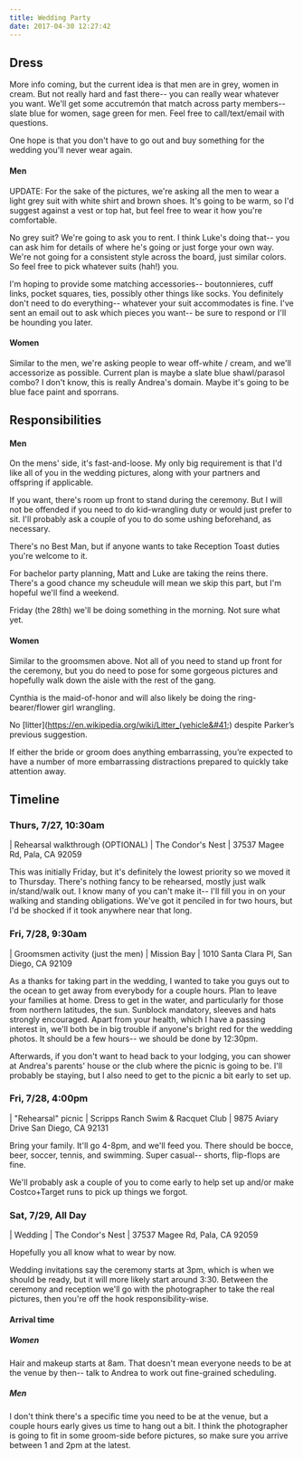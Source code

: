 ```yaml
---
title: Wedding Party
date: 2017-04-30 12:27:42
---
```


## Dress

More info coming, but the current idea is that men are in grey, women in cream.  But not really hard and fast there-- you can really wear whatever you want.  We'll get some accutremón that match across party members-- slate blue for women, sage green for men.  Feel free to call/text/email with questions.

One hope is that you don't have to go out and buy something for the wedding you'll never wear again.

#### Men

UPDATE:  For the sake of the pictures, we're asking all the men to wear a light grey suit with white shirt and brown shoes.  It's going to be warm, so I'd suggest against a vest or top hat, but feel free to wear it how you're comfortable.

No grey suit?  We're going to ask you to rent.  I think Luke's doing that-- you can ask him for details of where he's going or just forge your own way.  We're not going for a consistent style across the board, just similar colors.  So feel free to pick whatever suits (hah!) you.

I'm hoping to provide some matching accessories-- boutonnieres, cuff links, pocket squares, ties, possibly other things like socks.  You definitely don't need to do everything-- whatever your suit accommodates is fine.  I've sent an email out to ask which pieces you want-- be sure to respond or I'll be hounding you later.

#### Women

Similar to the men, we're asking people to wear off-white / cream, and we'll accessorize as possible.  Current plan is maybe a slate blue shawl/parasol combo?  I don't know, this is really Andrea's domain.  Maybe it's going to be blue face paint and sporrans. 

## Responsibilities

#### Men

On the mens' side, it's fast-and-loose.  My only big requirement is that I'd like all of you in the wedding pictures, along with your partners and offspring if applicable.  

If you want, there's room up front to stand during the ceremony.  But I will not be offended if you need to do kid-wrangling duty or would just prefer to sit.  I'll probably ask a couple of you to do some ushing beforehand, as necessary.

There's no Best Man, but if anyone wants to take Reception Toast duties you're welcome to it.

For bachelor party planning, Matt and Luke are taking the reins there.  There's a good chance my scheudule will mean we skip this part, but I'm hopeful we'll find a weekend.

Friday (the 28th) we'll be doing something in the morning.  Not sure what yet.

#### Women

Similar to the groomsmen above. Not all of you need to stand up front for the ceremony, but you do need to pose for some gorgeous pictures and hopefully walk down the aisle with the rest of the gang.

Cynthia is the maid-of-honor and will also likely be doing the ring-bearer/flower girl wrangling.

No [litter](https://en.wikipedia.org/wiki/Litter_(vehicle&#41;) despite Parker’s previous suggestion.

If either the bride or groom does anything embarrassing, you’re expected to have a number of more embarrassing distractions prepared to quickly take attention away.

## Timeline

### Thurs, 7/27, 10:30am
| Rehearsal walkthrough (OPTIONAL)
| The Condor's Nest
| 37537 Magee Rd, Pala, CA 92059

This was initially Friday, but it's definitely the lowest priority so we moved it to Thursday.  There's nothing fancy to be rehearsed, mostly just walk in/stand/walk out.  I know many of you can't make it-- I'll fill you in on your walking and standing obligations.  We've got it penciled in for two hours, but I'd be shocked if it took anywhere near that long.



### Fri, 7/28, 9:30am
| Groomsmen activity (just the men)
| Mission Bay
| 1010 Santa Clara Pl, San Diego, CA 92109

As a thanks for taking part in the wedding, I wanted to take you guys out to the ocean to get away from everybody for a couple hours.  Plan to leave your families at home.  Dress to get in the water, and particularly for those from northern latitudes, the sun.  Sunblock mandatory, sleeves and hats strongly encouraged.  Apart from your health, which I have a passing interest in, we'll both be in big trouble if anyone's bright red for the wedding photos.  It should be a few hours-- we should be done by 12:30pm.

Afterwards, if you don't want to head back to your lodging, you can shower at Andrea's parents' house or the club where the picnic is going to be.  I'll probably be staying, but I also need to get to the picnic a bit early to set up.



### Fri, 7/28, 4:00pm
| "Rehearsal" picnic
| Scripps Ranch Swim & Racquet Club
| 9875 Aviary Drive San Diego, CA 92131

Bring your family.  It'll go 4-8pm, and we'll feed you.  There should be bocce, beer, soccer, tennis, and swimming.  Super casual-- shorts, flip-flops are fine.  

We'll probably ask a couple of you to come early to help set up and/or make Costco+Target runs to pick up things we forgot.


### Sat, 7/29, All Day
| Wedding
| The Condor's Nest
| 37537 Magee Rd, Pala, CA 92059

Hopefully you all know what to wear by now.  

Wedding invitations say the ceremony starts at 3pm, which is when we should be ready, but it will more likely start around 3:30.  Between the ceremony and reception we'll go with the photographer to take the real pictures, then you're off the hook responsibility-wise.

#### Arrival time

##### Women
Hair and makeup starts at 8am.  That doesn't mean everyone needs to be at the venue by then-- talk to Andrea to work out fine-grained scheduling.

##### Men
I don't think there's a specific time you need to be at the venue, but a couple hours early gives us time to hang out a bit.  I think the photographer is going to fit in some groom-side before pictures, so make sure you arrive between 1 and 2pm at the latest.

